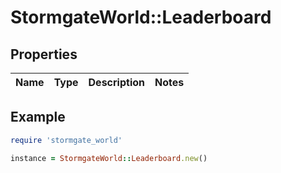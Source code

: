 # StormgateWorld::Leaderboard

## Properties

| Name | Type | Description | Notes |
| ---- | ---- | ----------- | ----- |

## Example

```ruby
require 'stormgate_world'

instance = StormgateWorld::Leaderboard.new()
```

